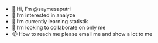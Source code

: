 - 👋 Hi, I’m @saymesaputri
- 👀 I’m interested in analyze
- 🌱 I’m currently learning statistik
- 💞️ I’m looking to collaborate on only me
- 📫 How to reach me please email me and show a lot to me

<!---
saymesaputri/saymesaputri is a ✨ special ✨ repository because its `README.md` (this file) appears on your GitHub profile.
You can click the Preview link to take a look at your changes.
--->
